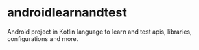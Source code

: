 # androidlearnandtest
Android project in Kotlin language to learn and test apis, libraries, configurations and more.
